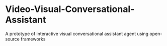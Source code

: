 # Video-Visual-Conversational-Assistant
A prototype of interactive visual conversational assistant agent using open-source frameworks
